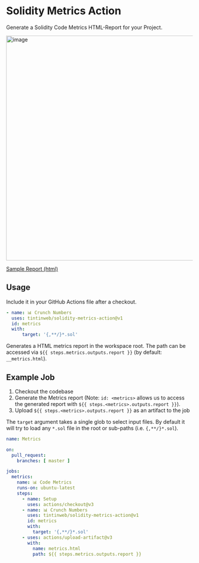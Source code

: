 # Solidity Metrics Action

Generate a Solidity Code Metrics HTML-Report for your Project.

<img width="607" alt="image" src="https://user-images.githubusercontent.com/2865694/179468873-fe7c5055-39a8-44f2-9a11-cc7ff467098b.png">

[Sample Report (html)](./sample/__metrics.html)

## Usage

Include it in your GitHub Actions file after a checkout.

```yaml
- name: 📊 Crunch Numbers
  uses: tintinweb/solidity-metrics-action@v1
  id: metrics
  with:
      target: '{,**/}*.sol'
```

Generates a HTML metrics report in the workspace root. The path can be accessed via `${{ steps.metrics.outputs.report }}` (by default: `__metrics.html`).

## Example Job

1. Checkout the codebase
2. Generate the Metrics report (Note: `id: <metrics>` allows us to access the generated report with `${{ steps.<metrics>.outputs.report }}`).
3. Upload `${{ steps.<metrics>.outputs.report }}` as an artifact to the job

The `target` argument takes a single glob to select input files. By default it will try to load any `*.sol` file in the root or sub-paths (i.e. `{,**/}*.sol`).

```yaml
name: Metrics

on:
  pull_request:
    branches: [ master ]

jobs:
  metrics:
    name: 📊 Code Metrics
    runs-on: ubuntu-latest
    steps:
      - name: Setup
        uses: actions/checkout@v3
      - name: 📊 Crunch Numbers
        uses: tintinweb/solidity-metrics-action@v1
        id: metrics
        with:
          target: '{,**/}*.sol'
      - uses: actions/upload-artifact@v3
        with:
          name: metrics.html
          path: ${{ steps.metrics.outputs.report }}
```
